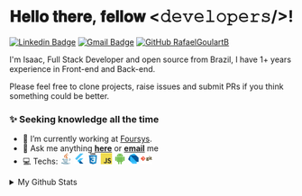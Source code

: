# 𝐇𝐞𝐥𝐥𝐨 𝐭𝐡𝐞𝐫𝐞, 𝐟𝐞𝐥𝐥𝐨𝐰 <𝚍𝚎𝚟𝚎𝚕𝚘𝚙𝚎𝚛𝚜/>!

[![Linkedin Badge](https://img.shields.io/badge/-LinkedIn-blue?style=flat-square&logo=Linkedin&logoColor=white&link=https://www.linkedin.com/in/rafael-goulartb/)](https://www.linkedin.com/in/isaac-batista/)
[![Gmail Badge](https://img.shields.io/badge/-Gmail-c14438?style=flat-square&logo=Gmail&logoColor=white&link=mailto:rafagoulartb@gmail.com)](mailto:isaacbmaciel@gmail.com)
[![GitHub RafaelGoulartB](https://img.shields.io/github/followers/RafaelGoulartB?label=follow&style=social)](https://github.com/bisaacm1)


I'm Isaac, Full Stack Developer and open source from Brazil, I have 1+ years experience in Front-end and Back-end.  

Please feel free to clone projects, raise issues and submit PRs if you think something could be better.   


### :sparkles:  Seeking knowledge all the time

- 🔭 I’m currently working at [Foursys](http://www.foursys.com.br/).    
- 💬 Ask me anything <a href="https://github.com/bisaacm1/bisaacm1/issues/new"><b>here</b></a> or <a href="mailto:isaacbmaciel@gmail.com"><b>email</b></a> me
- :computer: Techs: <code><img height="20" src="https://raw.githubusercontent.com/github/explore/80688e429a7d4ef2fca1e82350fe8e3517d3494d/topics/java/java.png"></code>
<code><img height="20" src="https://raw.githubusercontent.com/github/explore/80688e429a7d4ef2fca1e82350fe8e3517d3494d/topics/flutter/flutter.png"></code>
<code><img height="20" src="https://raw.githubusercontent.com/github/explore/5c058a388828bb5fde0bcafd4bc867b5bb3f26f3/topics/css/css.png"></code>
<code><img height="20" src="https://raw.githubusercontent.com/github/explore/80688e429a7d4ef2fca1e82350fe8e3517d3494d/topics/javascript/javascript.png"></code>
<code><img height="20" src="https://raw.githubusercontent.com/github/explore/80688e429a7d4ef2fca1e82350fe8e3517d3494d/topics/android/android.png"></code>
<code><img height="20" src="https://raw.githubusercontent.com/github/explore/80688e429a7d4ef2fca1e82350fe8e3517d3494d/topics/dart/dart.png"></code>
<code><img height="20" src="https://raw.githubusercontent.com/github/explore/80688e429a7d4ef2fca1e82350fe8e3517d3494d/topics/git/git.png"></code>


<details>
  <summary>My Github Stats</summary>
  <br>

  <p align="center">
    <img align="center" src="https://github-readme-stats.vercel.app/api?username=bisaacm1&show_icons=true&theme=dracula" alt="Isaac Batista Github Stats" alt="Isaac Batista Github Status" />
  </p>
</details>

<!--
![](https://komarev.com/ghpvc/?username=bisaacm1&label=Views&color=blue&style=plastic)
-->


<!--

<a href="https://open.spotify.com/user/sr.opresor?si=Nwjn9Y6RQ4S2WNtCe1ZSNg" target="_blank"><img src="https://img.shields.io/badge/Spotify-%231ED760.svg?&style=flat-square&logo=spotify&logoColor=white" alt="Spotify"></a>

Here are some ideas to get you started:

- 🌱 I’m currently learning ...
- 👯 I’m looking to collaborate on ...
- 🤔 I’m looking for help with ...
- 💬 Ask me about ...
- 📫 How to reach me: ...
- 😄 Pronouns: ...
- ⚡ Fun fact: ...
-->

